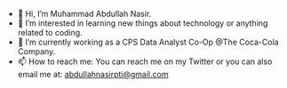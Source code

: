 - 👋 Hi, I’m Muhammad Abdullah Nasir.
- 👀 I’m interested in learning new things about technology or anything related to coding.
- 🌱 I’m currently working as a CPS Data Analyst Co-Op @The Coca-Cola Company.
- 📫 How to reach me: You can reach me on my Twitter or you can also email me at: abdullahnasirpti@gmail.com

<!---
daredevilx616/daredevilx616 is a ✨ special ✨ repository because its `README.md` (this file) appears on your GitHub profile.
You can click the Preview link to take a look at your changes.
--->
